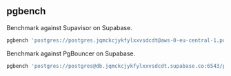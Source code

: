 ## pgbench

Benchmark against Supavisor on Supabase.

```bash
pgbench 'postgres://postgres.jqmckcjykfylxxvsdcdt@aws-0-eu-central-1.pooler.supabase.com:6543/postgres' -Srn -T 60 -j 8 -c 150 -P 10 -M extended
```

Benchmark against PgBouncer on Supabase.

```bash
pgbench 'postgres://postgres@db.jqmckcjykfylxxvsdcdt.supabase.co:6543/postgres' -Srn -T 60 -j 8 -c 8 -P 10 -M extended
```
